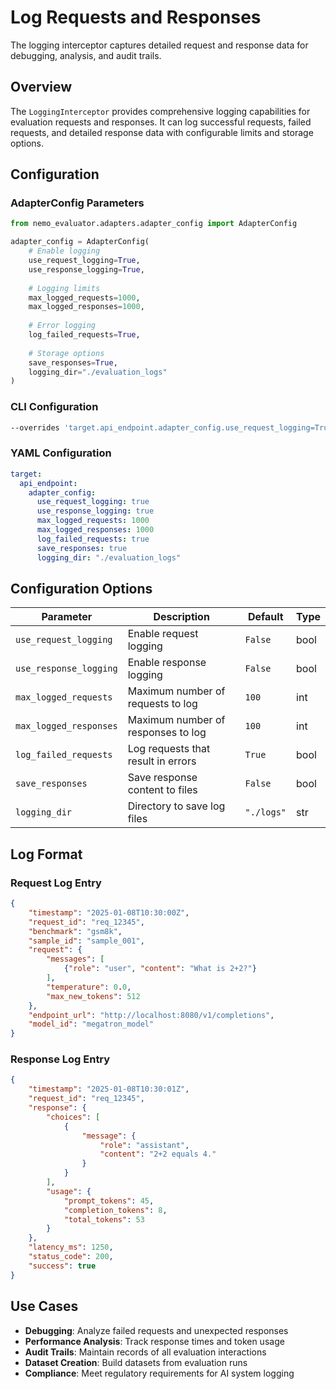 # Log Requests and Responses

The logging interceptor captures detailed request and response data for debugging, analysis, and audit trails.

## Overview

The `LoggingInterceptor` provides comprehensive logging capabilities for evaluation requests and responses. It can log successful requests, failed requests, and detailed response data with configurable limits and storage options.

## Configuration

### AdapterConfig Parameters

```python
from nemo_evaluator.adapters.adapter_config import AdapterConfig

adapter_config = AdapterConfig(
    # Enable logging
    use_request_logging=True,
    use_response_logging=True,
    
    # Logging limits
    max_logged_requests=1000,
    max_logged_responses=1000,
    
    # Error logging
    log_failed_requests=True,
    
    # Storage options
    save_responses=True,
    logging_dir="./evaluation_logs"
)
```

### CLI Configuration
```bash
--overrides 'target.api_endpoint.adapter_config.use_request_logging=True,target.api_endpoint.adapter_config.use_response_logging=True,target.api_endpoint.adapter_config.max_logged_requests=1000,target.api_endpoint.adapter_config.log_failed_requests=True'
```

### YAML Configuration
```yaml
target:
  api_endpoint:
    adapter_config:
      use_request_logging: true
      use_response_logging: true
      max_logged_requests: 1000
      max_logged_responses: 1000
      log_failed_requests: true
      save_responses: true
      logging_dir: "./evaluation_logs"
```

## Configuration Options

| Parameter | Description | Default | Type |
|-----------|-------------|---------|------|
| `use_request_logging` | Enable request logging | `False` | bool |
| `use_response_logging` | Enable response logging | `False` | bool |
| `max_logged_requests` | Maximum number of requests to log | `100` | int |
| `max_logged_responses` | Maximum number of responses to log | `100` | int |
| `log_failed_requests` | Log requests that result in errors | `True` | bool |
| `save_responses` | Save response content to files | `False` | bool |
| `logging_dir` | Directory to save log files | `"./logs"` | str |

## Log Format

### Request Log Entry
```json
{
    "timestamp": "2025-01-08T10:30:00Z",
    "request_id": "req_12345",
    "benchmark": "gsm8k",
    "sample_id": "sample_001",
    "request": {
        "messages": [
            {"role": "user", "content": "What is 2+2?"}
        ],
        "temperature": 0.0,
        "max_new_tokens": 512
    },
    "endpoint_url": "http://localhost:8080/v1/completions",
    "model_id": "megatron_model"
}
```

### Response Log Entry
```json
{
    "timestamp": "2025-01-08T10:30:01Z",
    "request_id": "req_12345",
    "response": {
        "choices": [
            {
                "message": {
                    "role": "assistant",
                    "content": "2+2 equals 4."
                }
            }
        ],
        "usage": {
            "prompt_tokens": 45,
            "completion_tokens": 8,
            "total_tokens": 53
        }
    },
    "latency_ms": 1250,
    "status_code": 200,
    "success": true
}
```

## Use Cases

- **Debugging**: Analyze failed requests and unexpected responses
- **Performance Analysis**: Track response times and token usage
- **Audit Trails**: Maintain records of all evaluation interactions
- **Dataset Creation**: Build datasets from evaluation runs
- **Compliance**: Meet regulatory requirements for AI system logging
